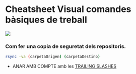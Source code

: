 
# Cheatsheet Visual comandes bàsiques de treball


![](gitcheat.png)


### Com fer una copia de seguretat dels repositoris.


```bash
rsync -va (carpetaOrigen) (carpetaDestino)
```

- ANAR AMB COMPTE amb les [TRAILING SLASHES](https://en.ryte.com/wiki/Trailing_Slashes "Trailing Slashes")


